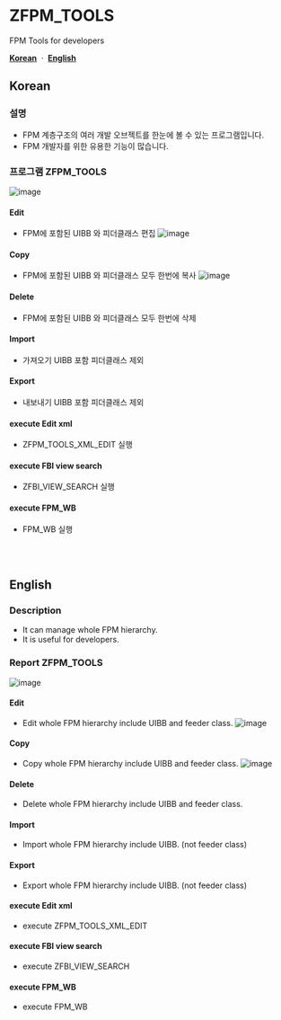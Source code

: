 # ZFPM_TOOLS
FPM Tools for developers

[**Korean**](#korean)
&nbsp;·&nbsp;
[**English**](#english)

## Korean
### 설명
- FPM 계층구조의 여러 개발 오브젝트를 한눈에 볼 수 있는 프로그램입니다.
- FPM 개발자를 위한 유용한 기능이 많습니다.
### 프로그램 ZFPM_TOOLS
![image](https://user-images.githubusercontent.com/75079431/136889871-3a7dd49c-9d75-4e51-9c48-bc96e1ff90af.png)
#### Edit
- FPM에 포함된 UIBB 와 피더클래스 편집
![image](https://user-images.githubusercontent.com/75079431/136889987-2986c018-50dc-4b37-96a6-ef08d7a56aa8.png)
#### Copy
- FPM에 포함된 UIBB 와 피더클래스 모두 한번에 복사
![image](https://user-images.githubusercontent.com/75079431/136890118-3d413ac3-dd06-401b-a09c-cbfc5d4e74b7.png)
#### Delete
- FPM에 포함된 UIBB 와 피더클래스 모두 한번에 삭제
#### Import
- 가져오기 UIBB 포함 피더클래스 제외
#### Export
- 내보내기 UIBB 포함 피더클래스 제외
#### execute Edit xml
- ZFPM_TOOLS_XML_EDIT 실행
#### execute FBI view search
- ZFBI_VIEW_SEARCH 실행
#### execute FPM_WB
- FPM_WB 실행

<BR><BR>
  
## English
### Description
- It can manage whole FPM hierarchy.
- It is useful for developers.
### Report ZFPM_TOOLS
![image](https://user-images.githubusercontent.com/75079431/136889871-3a7dd49c-9d75-4e51-9c48-bc96e1ff90af.png)
#### Edit
- Edit whole FPM hierarchy include UIBB and feeder class.
![image](https://user-images.githubusercontent.com/75079431/136889987-2986c018-50dc-4b37-96a6-ef08d7a56aa8.png)
#### Copy
- Copy whole FPM hierarchy include UIBB and feeder class.
![image](https://user-images.githubusercontent.com/75079431/136890118-3d413ac3-dd06-401b-a09c-cbfc5d4e74b7.png)
#### Delete
- Delete whole FPM hierarchy include UIBB and feeder class.
#### Import
- Import whole FPM hierarchy include UIBB. (not feeder class)
#### Export
- Export whole FPM hierarchy include UIBB. (not feeder class)
#### execute Edit xml
- execute ZFPM_TOOLS_XML_EDIT
#### execute FBI view search
- execute ZFBI_VIEW_SEARCH
#### execute FPM_WB
- execute FPM_WB
